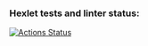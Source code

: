 ### Hexlet tests and linter status:
[![Actions Status](https://github.com/EdZev/frontend-project-lvl2/workflows/hexlet-check/badge.svg)](https://github.com/EdZev/frontend-project-lvl2/actions)